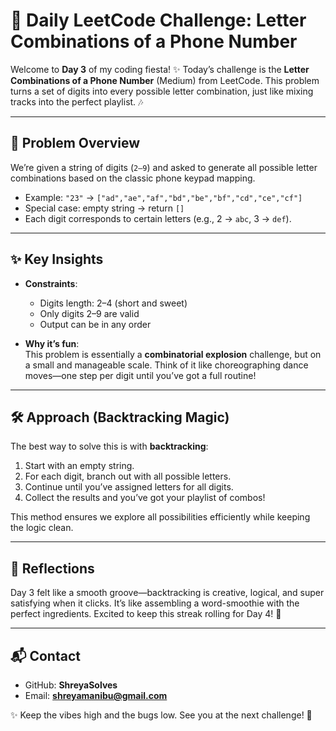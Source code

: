 # 🧩 Daily LeetCode Challenge: Letter Combinations of a Phone Number

Welcome to **Day 3** of my coding fiesta! ✨ Today’s challenge is the **Letter Combinations of a Phone Number** (Medium) from LeetCode. This problem turns a set of digits into every possible letter combination, just like mixing tracks into the perfect playlist. 🎶

---

## 📌 Problem Overview
We’re given a string of digits (`2–9`) and asked to generate all possible letter combinations based on the classic phone keypad mapping.

- Example: `"23"` → `["ad","ae","af","bd","be","bf","cd","ce","cf"]`
- Special case: empty string → return `[]`
- Each digit corresponds to certain letters (e.g., 2 → `abc`, 3 → `def`).

---

## ✨ Key Insights
- **Constraints**:  
  - Digits length: 2–4 (short and sweet)  
  - Only digits 2–9 are valid  
  - Output can be in any order  

- **Why it’s fun**:  
  This problem is essentially a **combinatorial explosion** challenge, but on a small and manageable scale. Think of it like choreographing dance moves—one step per digit until you’ve got a full routine!

---

## 🛠️ Approach (Backtracking Magic)
The best way to solve this is with **backtracking**:
1. Start with an empty string.  
2. For each digit, branch out with all possible letters.  
3. Continue until you’ve assigned letters for all digits.  
4. Collect the results and you’ve got your playlist of combos!  

This method ensures we explore all possibilities efficiently while keeping the logic clean.

---

## 💭 Reflections
Day 3 felt like a smooth groove—backtracking is creative, logical, and super satisfying when it clicks. It’s like assembling a word-smoothie with the perfect ingredients. Excited to keep this streak rolling for Day 4! 🚀

---

## 📬 Contact
- GitHub: **ShreyaSolves**  
- Email: **shreyamanibu@gmail.com**

✨ Keep the vibes high and the bugs low. See you at the next challenge! 🌟
